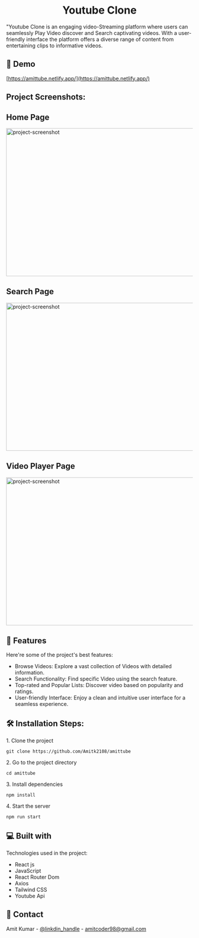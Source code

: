 <h1 align="center" id="title">Youtube Clone</h1>

<p id="description">"Youtube Clone is an engaging video-Streaming platform where users can seamlessly Play Video discover and Search captivating videos. With a user-friendly interface the platform offers a diverse range of content from entertaining clips to informative videos.</p>

<h2>🚀 Demo</h2>

[https://amittube.netlify.app/](https://amittube.netlify.app/)

<h2>Project Screenshots:</h2>

<h2>Home Page</h2>

<img src="https://i.imgur.com/IqaMzD4.png" alt="project-screenshot" width="800" height="400/">

<h2>Search Page</h2>

<img src="https://i.imgur.com/fX2YjVx.png" alt="project-screenshot" width="800" height="400/">

<h2>Video Player Page</h2>

<img src="https://i.imgur.com/p6yzgXO.png" alt="project-screenshot" width="800" height="400/">

  
  
<h2>🧐 Features</h2>

Here're some of the project's best features:

*   Browse Videos: Explore a vast collection of Videos with detailed information.
*   Search Functionality: Find specific Video using the search feature.
*   Top-rated and Popular Lists: Discover video based on popularity and ratings.
*   User-friendly Interface: Enjoy a clean and intuitive user interface for a seamless experience.

<h2>🛠️ Installation Steps:</h2>

<p>1. Clone the project</p>

```
git clone https://github.com/Amitk2108/amittube
```

<p>2. Go to the project directory</p>

```
cd amittube
```

<p>3. Install dependencies</p>

```
npm install
```

<p>4. Start the server</p>

```
npm run start
```

  
  
<h2>💻 Built with</h2>

Technologies used in the project:

*   React js
*   JavaScript
*   React Router Dom
*   Axios
*   Tailwind CSS
*   Youtube Api

## :handshake: Contact

Amit Kumar - [@linkdin_handle](https://www.linkedin.com/in/amit-ib/) - amitcoder98@gmail.com
